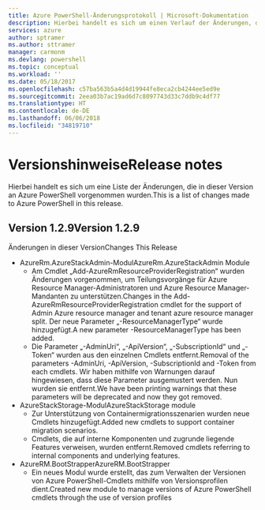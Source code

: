 ```yaml
---
title: Azure PowerShell-Änderungsprotokoll | Microsoft-Dokumentation
description: Hierbei handelt es sich um einen Verlauf der Änderungen, die in der neuesten Version an Azure PowerShell vorgenommen wurden.
services: azure
author: sptramer
ms.author: sttramer
manager: carmonm
ms.devlang: powershell
ms.topic: conceptual
ms.workload: ''
ms.date: 05/18/2017
ms.openlocfilehash: c57ba563b5a4d4d19944fe8eca2cb4244ee5ed9e
ms.sourcegitcommit: 2eea03b7ac19ad6d7c8097743d33c7ddb9c4df77
ms.translationtype: HT
ms.contentlocale: de-DE
ms.lasthandoff: 06/06/2018
ms.locfileid: "34819710"
---
```

# <a name="release-notes"></a><span data-ttu-id="fb9f3-103">Versionshinweise</span><span class="sxs-lookup"><span data-stu-id="fb9f3-103">Release notes</span></span>

<span data-ttu-id="fb9f3-104">Hierbei handelt es sich um eine Liste der Änderungen, die in dieser Version an Azure PowerShell vorgenommen wurden.</span><span class="sxs-lookup"><span data-stu-id="fb9f3-104">This is a list of changes made to Azure PowerShell in this release.</span></span>

## <a name="version-129"></a><span data-ttu-id="fb9f3-105">Version 1.2.9</span><span class="sxs-lookup"><span data-stu-id="fb9f3-105">Version 1.2.9</span></span>

<span data-ttu-id="fb9f3-106">Änderungen in dieser Version</span><span class="sxs-lookup"><span data-stu-id="fb9f3-106">Changes This Release</span></span>

* <span data-ttu-id="fb9f3-107">AzureRm.AzureStackAdmin-Modul</span><span class="sxs-lookup"><span data-stu-id="fb9f3-107">AzureRm.AzureStackAdmin Module</span></span>
    + <span data-ttu-id="fb9f3-108">Am Cmdlet „Add-AzureRmResourceProviderRegistration“ wurden Änderungen vorgenommen, um Teilungsvorgänge für Azure Resource Manager-Administratoren und Azure Resource Manager-Mandanten zu unterstützen.</span><span class="sxs-lookup"><span data-stu-id="fb9f3-108">Changes in the Add-AzureRmResourceProviderRegistration cmdlet for the support of Admin Azure resource manager and tenant azure resource manager split.</span></span> <span data-ttu-id="fb9f3-109">Der neue Parameter „-ResourceManagerType“ wurde hinzugefügt.</span><span class="sxs-lookup"><span data-stu-id="fb9f3-109">A new parameter -ResourceManagerType has been added.</span></span>
    + <span data-ttu-id="fb9f3-110">Die Parameter „-AdminUri“, „-ApiVersion“, „-SubscriptionId“ und „-Token“ wurden aus den einzelnen Cmdlets entfernt.</span><span class="sxs-lookup"><span data-stu-id="fb9f3-110">Removal of the parameters -AdminUri, -ApiVersion, -SubscriptionId and -Token from each cmdlets.</span></span> <span data-ttu-id="fb9f3-111">Wir haben mithilfe von Warnungen darauf hingewiesen, dass diese Parameter ausgemustert werden. Nun wurden sie entfernt.</span><span class="sxs-lookup"><span data-stu-id="fb9f3-111">We have been printing warnings that these parameters will be deprecated and now they got removed.</span></span>
* <span data-ttu-id="fb9f3-112">AzureStackStorage-Modul</span><span class="sxs-lookup"><span data-stu-id="fb9f3-112">AzureStackStorage module</span></span>
    + <span data-ttu-id="fb9f3-113">Zur Unterstützung von Containermigrationsszenarien wurden neue Cmdlets hinzugefügt.</span><span class="sxs-lookup"><span data-stu-id="fb9f3-113">Added new cmdlets to support container migration scenarios.</span></span>
    + <span data-ttu-id="fb9f3-114">Cmdlets, die auf interne Komponenten und zugrunde liegende Features verweisen, wurden entfernt.</span><span class="sxs-lookup"><span data-stu-id="fb9f3-114">Removed cmdlets referring to internal components and underlying features.</span></span>
* <span data-ttu-id="fb9f3-115">AzureRM.BootStrapper</span><span class="sxs-lookup"><span data-stu-id="fb9f3-115">AzureRM.BootStrapper</span></span>
    + <span data-ttu-id="fb9f3-116">Ein neues Modul wurde erstellt, das zum Verwalten der Versionen von Azure PowerShell-Cmdlets mithilfe von Versionsprofilen dient.</span><span class="sxs-lookup"><span data-stu-id="fb9f3-116">Created new module to manage versions of Azure PowerShell cmdlets through the use of version profiles</span></span>